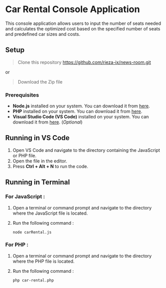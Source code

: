 # Car Rental Console Application

This console application allows users to input the number of seats needed and calculates the optimized cost based on the specified number of seats and predefined car sizes and costs.

## Setup

> Clone this repository https://github.com/rieza-ix/news-room.git

or

> Download the Zip file

### Prerequisites

- **Node.js** installed on your system. You can download it from <a href="https://nodejs.org/en/download">here</a>.
- **PHP** installed on your system. You can download it from <a href="https://windows.php.net/download#php-8.3-ts-vs16-x86">here</a>.
- **Visual Studio Code (VS Code)** installed on your system. You can download it from <a href="https://code.visualstudio.com/">here</a>. (_Optional_)

## Running in VS Code

1. Open VS Code and navigate to the directory containing the JavaScript or PHP file.
2. Open the file in the editor.
3. Press **Ctrl + Alt + N** to run the code.

## Running in Terminal

### For JavaScript :

1.  Open a terminal or command prompt and navigate to the directory where the JavaScript file is located.

2.  Run the following command :

        node carRental.js

### For PHP :

1.  Open a terminal or command prompt and navigate to the directory where the PHP file is located.

2.  Run the following command :

        php car-rental.php
